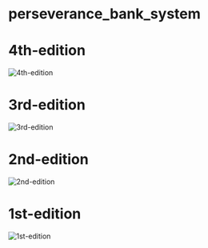 # perseverance_bank_system

# 4th-edition

![4th-edition](https://github.com/Space48121111/perseverance_bank_system/blob/master/Screen%20Shot%202022-09-02%20at%2018.39.17.png)

# 3rd-edition

![3rd-edition](https://github.com/Space48121111/perseverance_bank_system/blob/master/Screen%20Shot%202022-09-02%20at%2016.45.14.png)

# 2nd-edition

![2nd-edition](https://github.com/Space48121111/perseverance_bank_system/blob/master/Screen%20Shot%202022-09-02%20at%2012.17.30.png)

# 1st-edition

![1st-edition](https://github.com/Space48121111/perseverance_bank_system/blob/master/Screen%20Shot%202022-09-02%20at%2010.01.52.png)
